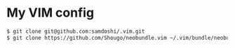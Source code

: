 # My VIM config
```bash
$ git clone git@github.com:samdoshi/.vim.git
$ git clone https://github.com/Shougo/neobundle.vim ~/.vim/bundle/neobundle.vim
```
